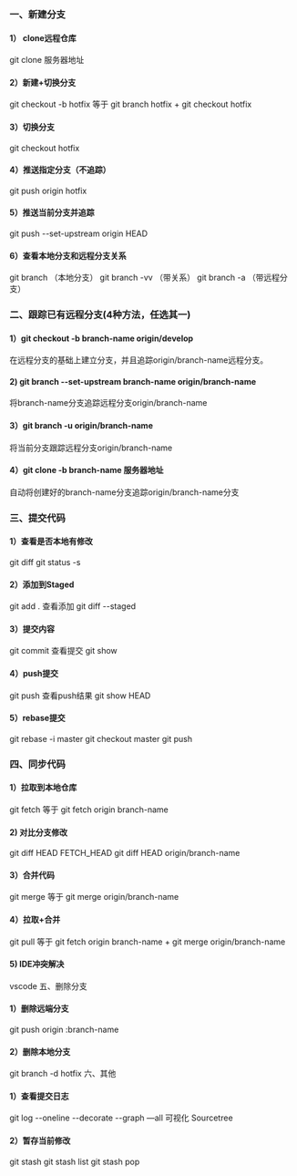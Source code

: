 
### 一、新建分支
#### 1） clone远程仓库
git clone 服务器地址
#### 2）新建+切换分支
git checkout -b hotfix
等于 git branch hotfix + git checkout hotfix
#### 3）切换分支
git checkout hotfix
#### 4）推送指定分支（不追踪）
git push origin hotfix
#### 5）推送当前分支并追踪
git push --set-upstream origin HEAD
#### 6）查看本地分支和远程分支关系 
git branch       （本地分支）
git branch -vv   （带关系）
git branch -a    （带远程分支）
### 二、跟踪已有远程分支(4种方法，任选其一)
#### 1）git checkout -b branch-name origin/develop
在远程分支的基础上建立分支，并且追踪origin/branch-name远程分支。
#### 2) git branch --set-upstream branch-name origin/branch-name
将branch-name分支追踪远程分支origin/branch-name
#### 3）git branch -u origin/branch-name
将当前分支跟踪远程分支origin/branch-name
#### 4）git clone -b branch-name 服务器地址
自动将创建好的branch-name分支追踪origin/branch-name分支
### 三、提交代码
#### 1）查看是否本地有修改
git diff
git status -s 
#### 2）添加到Staged
git add .
查看添加 git diff --staged
#### 3）提交内容
git commit
查看提交 git show
#### 4）push提交
git push
查看push结果  git show HEAD
#### 5）rebase提交
git rebase -i master
git checkout master
git push
### 四、同步代码
#### 1）拉取到本地仓库
git fetch 
等于 git fetch origin branch-name
#### 2) 对比分支修改
git diff HEAD FETCH_HEAD
git diff HEAD origin/branch-name
#### 3）合并代码
git merge
等于 git merge origin/branch-name
#### 4）拉取+合并
git pull
等于 git fetch origin branch-name + git merge origin/branch-name
#### 5) IDE冲突解决
vscode
五、删除分支
#### 1）删除远端分支
git push origin :branch-name
#### 2）删除本地分支
git branch -d hotfix
六、其他
#### 1）查看提交日志
git log --oneline --decorate --graph —all
可视化 Sourcetree
#### 2）暂存当前修改
git stash
git stash list
git stash pop

